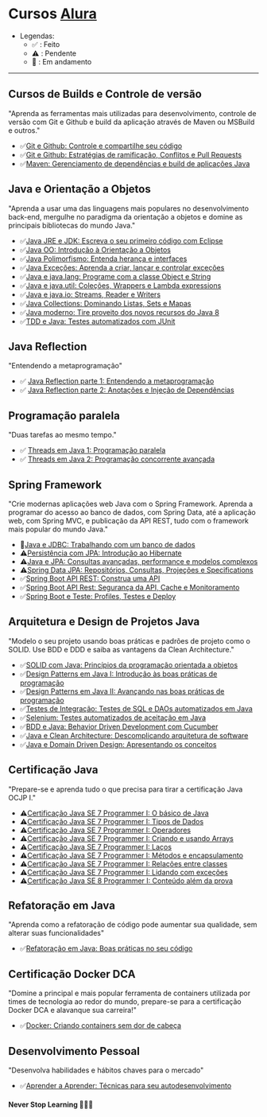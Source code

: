 # Cursos [Alura](https://www.alura.com.br/)

- Legendas:
  - ✅ : Feito
  - ⚠️ : Pendente
  - 🔨 : Em andamento

---

## Cursos de Builds e Controle de versão
"Aprenda as ferramentas mais utilizadas para desenvolvimento, controle de versão com Git e Github e build da aplicação através de Maven ou MSBuild e outros."
- ✅[Git e Github: Controle e compartilhe seu código](https://cursos.alura.com.br/course/git-github-controle-de-versao)
- ✅[Git e Github: Estratégias de ramificação, Conflitos e Pull Requests](https://cursos.alura.com.br/course/git-github-branching-conflitos-pull-requests)
- ✅[Maven: Gerenciamento de dependências e build de aplicações Java](https://cursos.alura.com.br/course/maven-gerenciamento-dependencias-build-aplicacoes-java)

## Java e Orientação a Objetos
"Aprenda a usar uma das linguagens mais populares no desenvolvimento back-end, mergulhe no paradigma da orientação a objetos e domine as principais bibliotecas do mundo Java."
- ✅[Java JRE e JDK: Escreva o seu primeiro código com Eclipse](https://cursos.alura.com.br/course/java-primeiros-passos)
- ✅[Java OO: Introdução à Orientação a Objetos](https://cursos.alura.com.br/course/java-introducao-orientacao-objetos)
- ✅[Java Polimorfismo: Entenda herança e interfaces](https://cursos.alura.com.br/course/java-heranca-interfaces-polimorfismo)
- ✅[Java Exceções: Aprenda a criar, lançar e controlar exceções](https://cursos.alura.com.br/course/java-excecoes)
- ✅[Java e java.lang: Programe com a classe Object e String](https://cursos.alura.com.br/course/java-pacotes-e-java-lang)
- ✅[Java e java.util: Coleções, Wrappers e Lambda expressions](https://cursos.alura.com.br/course/java-util-lambdas)
- ✅[Java e java.io: Streams, Reader e Writers](https://cursos.alura.com.br/course/java-trabalhando-com-io)
- ✅[Java Collections: Dominando Listas, Sets e Mapas](https://cursos.alura.com.br/course/java-collections)
- ✅[Java moderno: Tire proveito dos novos recursos do Java 8](https://cursos.alura.com.br/course/java8-lambdas)
- ✅[TDD e Java: Testes automatizados com JUnit](https://cursos.alura.com.br/course/tdd-java-testes-automatizados-junit)

## Java Reflection
"Entendendo a metaprogramação"
- ✅ [Java Reflection parte 1: Entendendo a metaprogramação](https://cursos.alura.com.br/course/java-reflection-meta-programacao)
- ✅ [Java Reflection parte 2: Anotações e Injeção de Dependências](https://cursos.alura.com.br/course/java-reflection-anotacoes-injecao-dependencia)

## Programação paralela
"Duas tarefas ao mesmo tempo."
- ✅ [Threads em Java 1: Programação paralela](https://cursos.alura.com.br/course/threads-java-1)
- ✅ [Threads em Java 2: Programação concorrente avançada](https://cursos.alura.com.br/course/threads-java-2)

## Spring Framework
"Crie modernas aplicações web Java com o Spring Framework. Aprenda a programar do acesso ao banco de dados, com Spring Data, até a aplicação web, com Spring MVC, e publicação da API REST, tudo com o framework mais popular do mundo Java."
- 🔨[Java e JDBC: Trabalhando com um banco de dados](https://cursos.alura.com.br/course/jdbc-dao-persistencia)
- ⚠️[Persistência com JPA: Introdução ao Hibernate](https://cursos.alura.com.br/course/persistencia-jpa-introducao-hibernate)
- ⚠️[Java e JPA: Consultas avançadas, performance e modelos complexos](https://cursos.alura.com.br/course/java-jpa-consultas-avancadas-performance-modelos-complexos)
- ⚠️[Spring Data JPA: Repositórios, Consultas, Projeções e Specifications](https://cursos.alura.com.br/course/spring-data-jpa)
- ✅[Spring Boot API REST: Construa uma API](https://cursos.alura.com.br/course/spring-boot-api-rest)
- ✅[Spring Boot API Rest: Segurança da API, Cache e Monitoramento](https://cursos.alura.com.br/course/spring-boot-seguranca-cache-monitoramento)
- ✅[Spring Boot e Teste: Profiles, Testes e Deploy](https://cursos.alura.com.br/course/spring-boot-profiles-testes-deploy)

## Arquitetura e Design de Projetos Java
"Modelo o seu projeto usando boas práticas e padrões de projeto como o SOLID. Use BDD e DDD e saiba as vantagens da Clean Architecture."
- ✅[SOLID com Java: Princípios da programação orientada a objetos](https://cursos.alura.com.br/course/solid-orientacao-objetos-java)
- ✅[Design Patterns em Java I: Introdução às boas práticas de programação](https://cursos.alura.com.br/course/introducao-design-patterns-java)
- ✅[Design Patterns em Java II: Avançando nas boas práticas de programação](https://cursos.alura.com.br/course/avancando-design-patterns-java)
- ✅[Testes de Integração: Testes de SQL e DAOs automatizados em Java](https://cursos.alura.com.br/course/teste-integracao-sql-daos-automatizados-java)
- ✅[Selenium: Testes automatizados de aceitação em Java](https://cursos.alura.com.br/course/selenium-testes-automatizados-aceitacao-java)
- ✅[BDD e Java: Behavior Driven Development com Cucumber](https://cursos.alura.com.br/course/bdd-cucumber-java)
- ✅[Java e Clean Architecture: Descomplicando arquitetura de software](https://cursos.alura.com.br/course/java-clean-architecture)
- ✅[Java e Domain Driven Design: Apresentando os conceitos](https://cursos.alura.com.br/course/java-domain-driven-design-conceitos)

## Certificação Java
"Prepare-se e aprenda tudo o que precisa para tirar a certificação Java OCJP I."
- ⚠️[Certificação Java SE 7 Programmer I: O básico de Java](https://cursos.alura.com.br/course/certificacao-java-basico)
- ⚠️[Certificação Java SE 7 Programmer I: Tipos de Dados](https://cursos.alura.com.br/course/certificacao-java-tipos-de-dados)
- ⚠️[Certificação Java SE 7 Programmer I: Operadores](https://cursos.alura.com.br/course/certificacao-java-operadores-decisao)
- ⚠️[Certificação Java SE 7 Programmer I: Criando e usando Arrays](https://cursos.alura.com.br/course/certificacao-java-usando-arrays)
- ⚠️[Certificação Java SE 7 Programmer I: Laços](https://cursos.alura.com.br/course/certificacao-java-loops)
- ⚠️[Certificação Java SE 7 Programmer I: Métodos e encapsulamento](https://cursos.alura.com.br/course/certificacao-java-metodos-encapsulamento)
- ⚠️[Certificação Java SE 7 Programmer I: Relações entre classes](https://cursos.alura.com.br/course/certificacao-java-heranca)
- ⚠️[Certificação Java SE 7 Programmer I: Lidando com exceções](https://cursos.alura.com.br/course/certificacao-java-excecoes)
- ⚠️[Certificação Java SE 8 Programmer I: Conteúdo além da prova](https://cursos.alura.com.br/course/certificacao-java-lambdas-api-de-datas)

## Refatoração em Java
"Aprenda como a refatoração de código pode aumentar sua qualidade, sem alterar suas funcionalidades"
- ✅[Refatoração em Java: Boas práticas no seu código](https://cursos.alura.com.br/course/introducao-refatoracao-java)

## Certificação Docker DCA
"Domine a principal e mais popular ferramenta de containers utilizada por times de tecnologia ao redor do mundo, prepare-se para a certificação Docker DCA e alavanque sua carreira!"
- ✅[Docker: Criando containers sem dor de cabeça](https://cursos.alura.com.br/course/docker-e-docker-compose)

## Desenvolvimento Pessoal
"Desenvolva habilidades e hábitos chaves para o mercado"
- ✅[Aprender a Aprender: Técnicas para seu autodesenvolvimento](https://cursos.alura.com.br/course/aprender-a-aprender-tecnicas-para-seu-autodesenvolvimento)

#### Never Stop Learning 🚀🚀🚀
